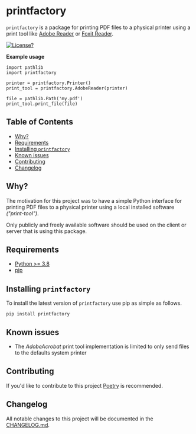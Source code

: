 # printfactory

`printfactory` is a package for printing PDF files to a physical printer 
using a print tool like [Adobe Reader][AdobeReader] or [Foxit Reader][FoxitReader].

[![License?][shield-license]][LICENSE]

**Example usage**

    import pathlib
    import printfactory
    
    printer = printfactory.Printer()
    print_tool = printfactory.AdobeReader(printer)
    
    file = pathlib.Path('my.pdf')
    print_tool.print_file(file)

## Table of Contents

- [Why?](#why)
- [Requirements](#requirements)
- [Installing `printfactory`](#installing-printfactory)
- [Known issues](#known-issues)
- [Contributing](#contributing)
- [Changelog](#changelog)

## Why?

The motivation for this project was to have a simple Python interface
for printing PDF files to a physical printer using a local installed software _("print-tool")_.

Only publicly and freely available software should be used on the client or server that is using this package.

## Requirements

- [Python >= 3.8][python]
- [pip][pip]

## Installing `printfactory`

To install the latest version of `printfactory` use pip as simple as follows.

    pip install printfactory

## Known issues

- The _AdobeAcrobat_ print tool implementation is limited to only send files to the defaults system printer

## Contributing

If you'd like to contribute to this project [Poetry][poetry] is recommended.

## Changelog

All notable changes to this project will be documented in the [CHANGELOG.md][CHANGELOG.md].



[shield-license]: https://img.shields.io/badge/license-MIT-blue.svg

[AdobeReader]: https://get.adobe.com/reader/
[FoxitReader]: https://www.foxitsoftware.com/pdf-reader/

[python]: https://www.python.org/
[pip]: https://pypi.org/project/pip/
[poetry]: https://python-poetry.org/

[CHANGELOG.md]: https://github.com/dl6nm/printfactory/blob/main/CHANGELOG.md
[LICENSE]: https://github.com/dl6nm/printfactory/blob/main/LICENSE
